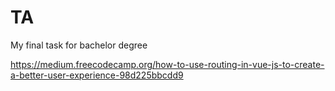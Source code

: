 # TA
My final task for bachelor degree

https://medium.freecodecamp.org/how-to-use-routing-in-vue-js-to-create-a-better-user-experience-98d225bbcdd9
